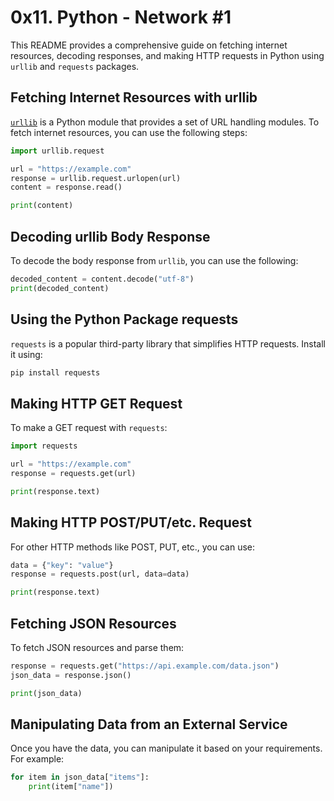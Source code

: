 # 0x11. Python - Network #1

This README provides a comprehensive guide on fetching internet resources, decoding responses, and making HTTP requests in Python using `urllib` and `requests` packages.

## Fetching Internet Resources with urllib

[`urllib`](https://docs.python.org/3/library/urllib.html) is a Python module that provides a set of URL handling modules. To fetch internet resources, you can use the following steps:

```python
import urllib.request

url = "https://example.com"
response = urllib.request.urlopen(url)
content = response.read()

print(content)
```

## Decoding urllib Body Response

To decode the body response from `urllib`, you can use the following:

```python
decoded_content = content.decode("utf-8")
print(decoded_content)
```

## Using the Python Package requests

`requests` is a popular third-party library that simplifies HTTP requests. Install it using:

```bash
pip install requests
```

## Making HTTP GET Request

To make a GET request with `requests`:

```python
import requests

url = "https://example.com"
response = requests.get(url)

print(response.text)
```

## Making HTTP POST/PUT/etc. Request

For other HTTP methods like POST, PUT, etc., you can use:

```python
data = {"key": "value"}
response = requests.post(url, data=data)

print(response.text)
```

## Fetching JSON Resources

To fetch JSON resources and parse them:

```python
response = requests.get("https://api.example.com/data.json")
json_data = response.json()

print(json_data)
```

## Manipulating Data from an External Service

Once you have the data, you can manipulate it based on your requirements. For example:

```python
for item in json_data["items"]:
    print(item["name"])
```
